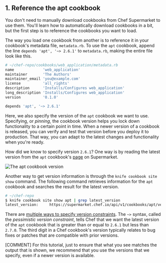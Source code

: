## 1. Reference the apt cookbook

You don't need to manually download cookbooks from Chef Supermarket to use them. You'll learn how to automatically download cookbooks in a bit, but the first step is to reference the cookbooks you want to load.

The way you load one cookbook from another is to reference it in your cookbook's metadata file, <code class="file-path">metadata.rb</code>. To use the `apt` cookbook, append the line `depends 'apt', '~> 2.6.1'` to <code class="file-path">metadata.rb</code>, making the entire file look like this.

```ruby
# ~/chef-repo/cookbooks/web_application/metadata.rb
name             'web_application'
maintainer       'The Authors'
maintainer_email 'you@example.com'
license          'all_rights'
description      'Installs/Configures web_application'
long_description 'Installs/Configures web_application'
version          '0.1.0'

depends 'apt', '~> 2.6.1'
```

Here, we also specify the version of the `apt` cookbook we want to use. Specifying, or _pinning_, the cookbook version helps you lock down functionality to a certain point in time. When a newer version of a cookbook is released, you can verify and test that version before you deploy it to production. That way, you can adapt to the latest changes and functionality when you're ready.

How did we know to specify version `2.6.1`? One way is by reading the latest version from the `apt` cookbook's [page](https://supermarket.chef.io/cookbooks/apt) on Supermarket.

![The apt cookbook version](misc/supermarket_cookbook_version.png)

Another way to get version information is through the `knife cookbook site show` command. The following command retrieves information for the `apt` cookbook and searches the result for the latest version.

```bash
# ~/chef-repo
$ knife cookbook site show apt | grep latest_version
latest_version:     https://supermarket.chef.io/api/v1/cookbooks/apt/versions/2.6.1
```

There are [multiple ways to specify version constraints](http://docs.chef.io/cookbook_versions.html). The `~>` syntax, called the _pessimistic version constraint_, tells Chef that we want the latest version of the `apt` cookbook that is greater than or equal to `2.6.1` but less than `2.7.0`. The third digit in a Chef cookbook's version typically relates to bug fixes or patches that are compatible with prior versions.

[COMMENT] For this tutorial, just to ensure that what you see matches the output that is shown, we recommend that you use the versions that we specify, even if a newer version is available.

